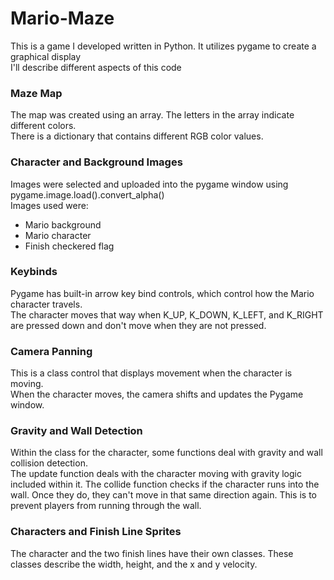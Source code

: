 # Mario-Maze
This is a game I developed written in Python. It utilizes pygame to create a graphical display  
I'll describe different aspects of this code  
  
### Maze Map
The map was created using an array. The letters in the array indicate different colors.  
There is a dictionary that contains different RGB color values.

### Character and Background Images
Images were selected and uploaded into the pygame window using pygame.image.load().convert_alpha()  
Images used were:
- Mario background
- Mario character
- Finish checkered flag

### Keybinds
Pygame has built-in arrow key bind controls, which control how the Mario character travels.  
The character moves that way when K_UP, K_DOWN, K_LEFT, and K_RIGHT are pressed down and don't move when they are not pressed.  

### Camera Panning
This is a class control that displays movement when the character is moving.  
When the character moves, the camera shifts and updates the Pygame window. 

### Gravity and Wall Detection 
Within the class for the character, some functions deal with gravity and wall collision detection.  
The update function deals with the character moving with gravity logic included within it.
The collide function checks if the character runs into the wall. Once they do, they can't move in that same direction again. This is to prevent players from running through the wall.  

### Characters and Finish Line Sprites
The character and the two finish lines have their own classes. These classes describe the width, height, and the x and y velocity.  
